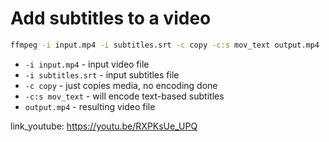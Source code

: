 # Add subtitles to a video

```bash
ffmpeg -i input.mp4 -i subtitles.srt -c copy -c:s mov_text output.mp4
```

- `-i input.mp4` - input video file
- `-i subtitles.srt` - input subtitles file
- `-c copy` - just copies media, no encoding done
- `-c:s mov_text` - will encode text-based subtitles
- `output.mp4` - resulting video file


link_youtube: https://youtu.be/RXPKsUe_UPQ
